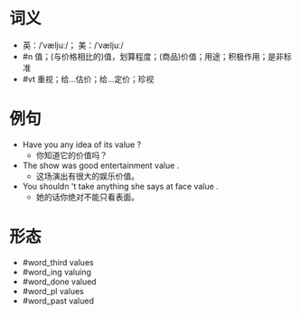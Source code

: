 # 词义
- 英：/ˈvæljuː/； 美：/ˈvæljuː/
- #n 值；(与价格相比的)值，划算程度；(商品)价值；用途；积极作用；是非标准
- #vt 重视；给…估价；给…定价；珍视
# 例句
- Have you any idea of its value ?
	- 你知道它的价值吗？
- The show was good entertainment value .
	- 这场演出有很大的娱乐价值。
- You shouldn 't take anything she says at face value .
	- 她的话你绝对不能只看表面。
# 形态
- #word_third values
- #word_ing valuing
- #word_done valued
- #word_pl values
- #word_past valued
